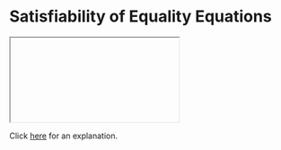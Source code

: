 # Satisfiability of Equality Equations 

<iframe></iframe>

Click [here](Explanation.md) for an explanation.

